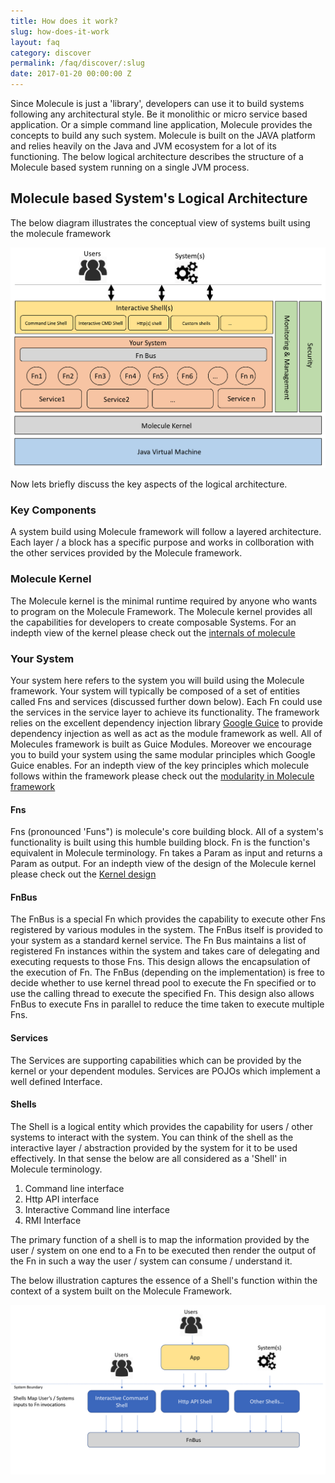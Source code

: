 ```yaml
---
title: How does it work?
slug: how-does-it-work
layout: faq
category: discover
permalink: /faq/discover/:slug
date: 2017-01-20 00:00:00 Z
---
```


Since Molecule is just a 'library', developers can use it to build systems following any architectural style.
Be it monolithic or micro service based application. Or a simple command line application, Molecule provides the concepts 
to build any such system. Molecule is built on the JAVA platform and relies heavily on the Java and JVM ecosystem for a lot of its functioning.
The below logical architecture describes the structure of a Molecule based system running on a single JVM process.

## Molecule based System's Logical Architecture
The below diagram illustrates the conceptual view of systems built using the molecule framework

![alt text](./conceptual_architecture.png "Molecule based System's Logical Architecture")

Now lets briefly discuss the key aspects of the logical architecture.

### Key Components
A system build using Molecule framework will follow a layered architecture. Each layer / a block has a specific purpose and works in collboration with the other services provided by the Molecule framework.

### Molecule Kernel
The Molecule kernel is the minimal runtime required by anyone who wants to program on the Molecule Framework.
The Molecule kernel provides all the capabilities for developers to create composable Systems.
For an indepth view of the kernel please check out the [internals of molecule](./all-about-molecule-kernel)

### Your System
Your system here refers to the system you will build using the Molecule framework. Your system will typically be composed of a set of entities called Fns and services (discussed further down below). Each Fn could use the services in the service layer to achieve its functionality. The framework relies on the excellent dependency injection library [Google Guice](https://github.com/google/guice) to provide dependency injection as well as act as the module framework as well. All of Molecules framework is built as Guice Modules. Moreover we encourage you to build your system using the same modular principles which Google Guice enables.
For an indepth view of the key principles which molecule follows within the framework please check out the [modularity in Molecule framework](./modularity-in-molecule)

#### Fns
Fns (pronounced 'Funs") is molecule's core building block. All of a system's functionality is built using this humble building block. Fn is the function's equivalent in Molecule terminology. Fn takes a Param as input and returns a Param as output. For an indepth view of the design of the Molecule kernel please check out the [Kernel design](./all-about-molecule-kernel)

#### FnBus
The FnBus is a special Fn which provides the capability to execute other Fns registered by various modules in the system. The FnBus itself is provided to your system as a standard kernel service. The Fn Bus maintains a list of registered Fn instances within the system and takes care of delegating and executing requests to those Fns. This design allows the encapsulation of the execution of Fn. The FnBus (depending on the implementation) is free to decide whether to use kernel thread pool to execute the Fn specified or to use the calling thread to execute the specified Fn. This design also allows FnBus to execute Fns in parallel to reduce the time taken to execute multiple Fns.

#### Services
The Services are supporting capabilities which can be provided by the kernel or your dependent modules. Services are POJOs which implement a well defined Interface.

#### Shells
The Shell is a logical entity which provides the capability for users / other systems to interact with the system. You can think of the shell as the interactive layer / abstraction provided by the system for it to be used effectively. In that sense the below are all considered as a 'Shell' in Molecule terminology.
1. Command line interface
2. Http API interface
3. Interactive Command line interface
4. RMI Interface

The primary function of a shell is to map the information provided by the user / system on one end to a Fn to be executed then render the output of the Fn in such a way the user / system can consume / understand it.

The below illustration captures the essence of a Shell's function within the context of a system built on the Molecule Framework.

![alt text](./shell_function.png "A Shell's primary function")
